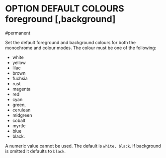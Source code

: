 # OPTION DEFAULT COLOURS foreground [,background]

#permanent

Set the default foreground and background colours for both the monochrome and colour modes. The colour must be one of the following:

* white
* yellow
* lilac
* brown
* fuchsia
* rust
* magenta
* red
* cyan
* green,
* cerulean
* midgreen
* cobalt
* myrtle
* blue
* black. 

A numeric value cannot be used. The default is `white, black`. If background is omitted it defaults to `black`.

